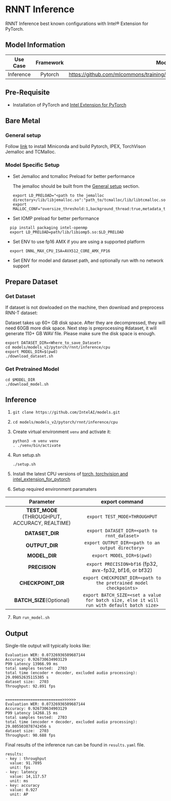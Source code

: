 # RNNT Inference

RNNT Inference best known configurations with Intel® Extension for PyTorch.

## Model Information

| **Use Case** | **Framework** | **Model Repo** | **Branch/Commit/Tag** | **Optional Patch** |
|:---:| :---: |:--------------:|:---------------------:|:------------------:|
|  Inference   |    Pytorch    |       https://github.com/mlcommons/training/tree/master/rnn_speech_recognition/pytorch        |           -           |         -          |

## Pre-Requisite
* Installation of PyTorch and [Intel Extension for PyTorch](https://intel.github.io/intel-extension-for-pytorch/#introduction)

## Bare Metal
### General setup

Follow [link](https://github.com/IntelAI/models/blob/master/docs/general/pytorch/BareMetalSetup.md) to install Miniconda and build Pytorch, IPEX, TorchVison Jemalloc and TCMalloc.

### Model Specific Setup

* Set Jemalloc and tcmalloc Preload for better performance

  The jemalloc should be built from the [General setup](#general-setup) section.
  ```
  export LD_PRELOAD="<path to the jemalloc directory>/lib/libjemalloc.so":"path_to/tcmalloc/lib/libtcmalloc.so":$LD_PRELOAD
  export MALLOC_CONF="oversize_threshold:1,background_thread:true,metadata_thp:auto,dirty_decay_ms:9000000000,muzzy_decay_ms:9000000000"
  ```
* Set IOMP preload for better performance
```
  pip install packaging intel-openmp
  export LD_PRELOAD=path/lib/libiomp5.so:$LD_PRELOAD
```

* Set ENV to use fp16 AMX if you are using a supported platform
```
  export DNNL_MAX_CPU_ISA=AVX512_CORE_AMX_FP16
```

* Set ENV for model and dataset path, and optionally run with no network support

## Prepare Dataset
### Get Dataset
If dataset is not dowloaded on the machine, then download and preprocess RNN-T dataset:

Dataset takes up 60+ GB disk space. After they are decompressed, they will need 60GB more disk space. Next step is preprocessing #dataset, it will generate 110+ GB WAV file. Please make sure the disk space is enough.
```
export DATASET_DIR=<Where_to_save_Dataset>
cd models/models_v2/pytorch/rnnt/inference/cpu
export MODEL_DIR=$(pwd)
./download_dataset.sh
```

### Get Pretrained Model
```
cd $MODEL_DIR
./download_model.sh
```

## Inference
1. `git clone https://github.com/IntelAI/models.git`
2. `cd models/models_v2/pytorch/rnnt/inference/cpu`
3. Create virtual environment `venv` and activate it:
    ```
    python3 -m venv venv
    . ./venv/bin/activate
    ```
4. Run setup.sh
    ```
    ./setup.sh
    ```
5. Install the latest CPU versions of [torch, torchvision and intel_extension_for_pytorch](https://intel.github.io/intel-extension-for-pytorch/index.html#installation)

6. Setup required environment paramaters

| **Parameter**                |                                  **export command**                                  |
|:---------------------------:|:------------------------------------------------------------------------------------:|
| **TEST_MODE** (THROUGHPUT, ACCURACY, REALTIME)              | `export TEST_MODE=THROUGHPUT`                  |
| **DATASET_DIR**             | `export DATASET_DIR=<path to rnnt_dataset>`                  |
| **OUTPUT_DIR**               |                               `export OUTPUT_DIR=<path to an output directory>`                               |
| **MODEL_DIR**               |                               `export MODEL_DIR=$(pwd)`                               |
| **PRECISION**     |                  `export PRECISION=bf16` (fp32, avx-fp32, bf16, or bf32) |                              |
| **CHECKPOINT_DIR**     |                  `export CHECKPOINT_DIR=<path to the pretrained model checkpoints>` |                              |
| **BATCH_SIZE**(Optional)      |       `export BATCH_SIZE=<set a value for batch size, else it will run with default batch size>`  |

7. Run `run_model.sh`

## Output

Single-tile output will typically looks like:

```
Evaluation WER: 0.07326936509687144
Accuracy: 0.926730634903129
P99 Latency 13966.99 ms
total samples tested:  2703
total time (encoder + decoder, excluded audio processing):  29.09852635115385 s
dataset size:  2703
Throughput: 92.891 fps


=========================>>>>>>
Evaluation WER: 0.07326936509687144
Accuracy: 0.926730634903129
P99 Latency 14268.15 ms
total samples tested:  2703
total time (encoder + decoder, excluded audio processing):  29.805503878742456 s
dataset size:  2703
Throughput: 90.688 fps
```

Final results of the inference run can be found in `results.yaml` file.
```
results:
- key : throughput
  value: 91.7895
  unit: fps
- key: latency
  value: 14,117.57
  unit: ms
- key: accuracy
  value: 0.927
  unit: AP
```
